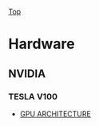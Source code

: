 [Top](index.md)

# Hardware

## NVIDIA

### TESLA V100

* [GPU ARCHITECTURE](http://images.nvidia.com/content/volta-architecture/pdf/volta-architecture-whitepaper.pdf)


